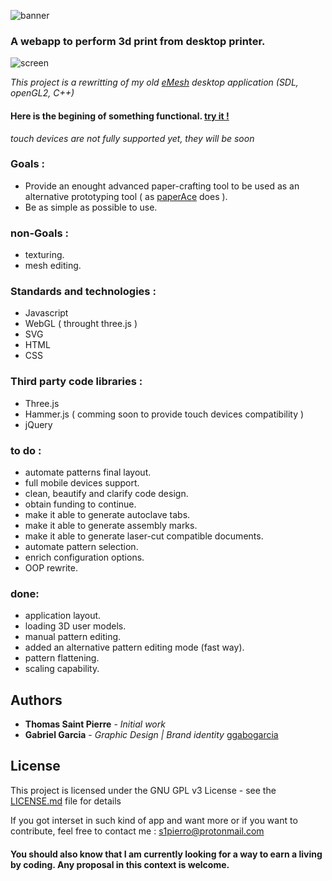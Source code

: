 ![banner](https://github.com/s1pierro/Papier/blob/master/papier-banner.png "Papier banner")

### A webapp to perform 3d print from desktop printer.

![screen](https://github.com/s1pierro/Papier/blob/master/Papier-sreen.jpg "Papier screenshot")



_This project is a rewritting of my old [eMesh](https://www.youtube.com/watch?v=Rcpjqd3NSTE "eMesh") desktop application (SDL, openGL2, C++)_

#### Here is the begining of something functional. [try it !](https://s1pierro.github.io/Papier/)
_touch devices are not fully supported yet, they will be soon_

### Goals :

 - Provide an enought advanced paper-crafting tool to be used as an alternative prototyping tool ( as [paperAce](https://plus.google.com/photos/118368888481050824788/album/6366533843773096817/6366533840814789570?authkey=CIr985KLmqXwTA "paperAce") does ).
 - Be as simple as possible to use.

### non-Goals :

 - texturing.
 - mesh editing.


### Standards and technologies :

 - Javascript
 - WebGL ( throught three.js )
 - SVG
 - HTML
 - CSS


### Third party code libraries :

 - Three.js
 - Hammer.js ( comming soon to provide touch devices compatibility )
 - jQuery
 
### to do :

 - automate patterns final layout.
 - full mobile devices support.
 - clean, beautify and clarify code design.
 - obtain funding to continue.
 - make it able to generate autoclave tabs.
 - make it able to generate assembly marks.
 - make it able to generate laser-cut compatible documents.
 - automate pattern selection.
 - enrich configuration options.
 - OOP rewrite.

### done:

 - application layout.
 - loading 3D user models.
 - manual pattern editing.
 - added an alternative pattern editing mode (fast way).
 - pattern flattening.
 - scaling capability.
 
 
## Authors

* **Thomas Saint Pierre** - *Initial work*
* **Gabriel Garcia** - *Graphic Design | Brand identity* [ggabogarcia](https://github.com/ggabogarcia "ggabogarcia")


## License

This project is licensed under the GNU GPL v3 License - see the [LICENSE.md](LICENSE.md) file for details

 
If you got interset in such kind of app and want more or if you want to contribute, feel free to contact me : s1pierro@protonmail.com

#### You should also know that I am currently looking for a way to earn a living by coding. Any proposal in this context is welcome.
	 
